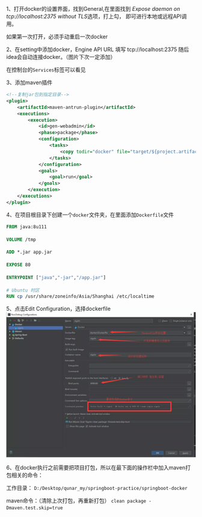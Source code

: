 1、打开docker的设置界面，找到General,在里面找到
*Expose daemon on tcp://localhost:2375 without TLS*选项，打上勾，
即可进行本地或远程API调用。

如果第一次打开，必须手动重启一次docker

2、在setting中添加docker，Engine API URL 填写 tcp://localhost:2375
随后idea会自动连接docker。（图片下次一定添加）

在控制台的`Services`标签可以看见

3、添加maven插件
```xml
<!--复制jar包到指定目录-->
<plugin>
    <artifactId>maven-antrun-plugin</artifactId>
    <executions>
        <execution>
            <id>gen-webadmin</id>
            <phase>package</phase>
            <configuration>
                <tasks>
                    <copy todir="docker" file="target/${project.artifactId}-${project.version}.${project.packaging}" />
                </tasks>
            </configuration>
            <goals>
                <goal>run</goal>
            </goals>
        </execution>
    </executions>
</plugin>
```

4、在项目根目录下创建一个`docker`文件夹，在里面添加`Dockerfile`文件
```dockerfile
FROM java:8u111

VOLUME /tmp

ADD *.jar app.jar

EXPOSE 80

ENTRYPOINT ["java","-jar","/app.jar"]

# Ubuntu 时区
RUN cp /usr/share/zoneinfo/Asia/Shanghai /etc/localtime
```

5、点击Edit Configuration，选择dockerfile
![](./images/9264166-d1d2c66b87e8f6c9.webp)

6、在docker执行之前需要把项目打包，所以在最下面的操作栏中加入maven打包相关的命令：

工作目录：
`D:/Desktop/qunar_my/springboot-practice/springboot-docker`

maven命令：（清除上次打包，再重新打包）
`clean package -Dmaven.test.skip=true`




























